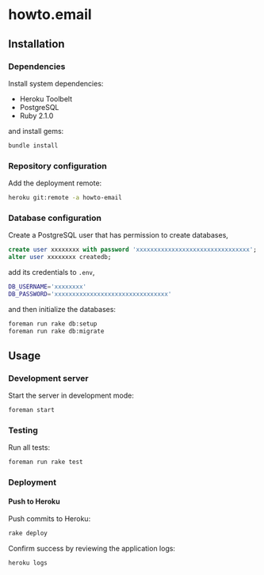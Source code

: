 # howto.email

## Installation

### Dependencies

Install system dependencies:

 - Heroku Toolbelt
 - PostgreSQL
 - Ruby 2.1.0

and install gems:

```bash
bundle install
```

### Repository configuration

Add the deployment remote:

```bash
heroku git:remote -a howto-email
```

### Database configuration

Create a PostgreSQL user that has permission to create databases,

```sql
create user xxxxxxxx with password 'xxxxxxxxxxxxxxxxxxxxxxxxxxxxxxxx';
alter user xxxxxxxx createdb;
```

add its credentials to `.env`,

```bash
DB_USERNAME='xxxxxxxx'
DB_PASSWORD='xxxxxxxxxxxxxxxxxxxxxxxxxxxxxxxx'
```

and then initialize the databases:

```bash
foreman run rake db:setup
foreman run rake db:migrate
```

## Usage

### Development server

Start the server in development mode:

```bash
foreman start
```

### Testing

Run all tests:

```bash
foreman run rake test
```

### Deployment

#### Push to Heroku

Push commits to Heroku:

```bash
rake deploy
```

Confirm success by reviewing the application logs:

```bash
heroku logs
```
